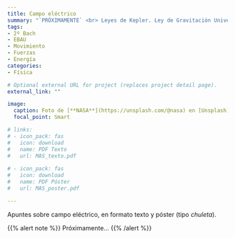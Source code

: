```yaml
---
title: Campo eléctrico
summary: "`PRÓXIMAMENTE` <br> Leyes de Kepler. Ley de Gravitación Universal. Campo gravitatorio."
tags:
- 2º Bach
- EBAU
- Movimiento
- Fuerzas
- Energía
categories:
- Física

# Optional external URL for project (replaces project detail page).
external_link: ""

image:
  caption: Foto de [**NASA**](https://unsplash.com/@nasa) en [Unsplash](https://unsplash.com)
  focal_point: Smart

# links:
# - icon_pack: fas
#   icon: download
#   name: PDF Texto
#   url: MAS_texto.pdf
  
# - icon_pack: fas
#   icon: download
#   name: PDF Póster
#   url: MAS_poster.pdf

---
```


Apuntes sobre campo eléctrico, en formato texto y póster (tipo _chuleta_).

{{% alert note %}}
Próximamente...
{{% /alert %}}
